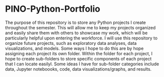 # PINO-Python-Portfolio
The purpose of this repository is to store any Python projects I create throughout the semester. This will allow me to keep my projects organized and easily share them with others to showcase my work, which will be particularly helpful upon entering the workforce. I will use this repository to organize future projects, such as exploratory data analyses, data visualizations, and models. Some ways I hope to do this are by hope assigning each project its own folder. Within the folder for each project, I hope to create sub-folders to store specific components of each project that I can locate easilyl. Some ideas I have for sub-folder categories include data, Jupyter noteboooks, code, data visualizations/graphs, and results.
